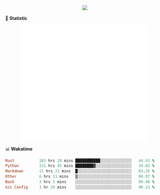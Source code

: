 <!-- https://github.com/DenverCoder1/readme-typing-svg -->
<p align="center">
<img src="https://readme-typing-svg.demolab.com?font=Orbitron&size=25&pause=1000&center=true&vCenter=true&random=false&width=600&lines=Welcome+to+my+GitHub+profile+page!" />


🌟 **Statistic**

<p align="center">
  <img width="400" align="top" src="https://github.com/fllesser/fllesser/blob/main/left.svg" />
  <img width="400" align="top" src="https://github.com/fllesser/fllesser/blob/main/right.svg" />
</p>


📊 **Wakatime**

<!--START_SECTION:waka-->

```ruby
Rust           283 hrs 29 mins ███████████░░░░░░░░░░░░░░   44.53 %
Python         221 hrs 45 mins ████████▓░░░░░░░░░░░░░░░░   34.83 %
Markdown       21 hrs 21 mins  █░░░░░░░░░░░░░░░░░░░░░░░░   03.35 %
Other          6 hrs 11 mins   ▒░░░░░░░░░░░░░░░░░░░░░░░░   00.97 %
Bash           3 hrs 5 mins    ░░░░░░░░░░░░░░░░░░░░░░░░░   00.48 %
Git Config     1 hr 26 mins    ░░░░░░░░░░░░░░░░░░░░░░░░░   00.23 %
```

<!--END_SECTION:waka-->

